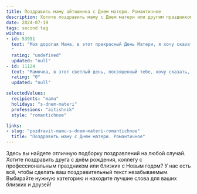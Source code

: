 ```yaml
---
title: Поздравить маму айтишника с Днем матери. Романтичное
description: Хотите поздравить маму с Днем матери или другим праздником? Наш ИИ создаст незабываемое поздравление, а вы обязательно выделитесь среди других.  
date: 2024-07-19
tags: second tag
wishes:
- id: 53951
  text: "Моя дорогая Мама, в этот прекрасный День Матери, я хочу сказать тебе, что ты –  лучший айтишник в моей жизни! Ты умеешь решать любые проблемы, находить решения в самых сложных ситуациях и всегда готова поддержать меня в любых начинаниях. Спасибо за твою любовь, заботу и неоценимую поддержку. Счастья тебе, мама, крепкого здоровья и бесконечного вдохновения!
  "
  rating: "undefined"
  updated: "null"
- id: 11124
  text: "Мамочка, в этот светлый день, посвященный тебе, хочу сказать, как сильно я тебя люблю и ценю. Ты моя опора, мой свет и вдохновение. В мире IT, где каждый день мы решаем сложные задачи, ты – моя главная победа. Пусть каждый новый день приносит тебе радость и улыбки, как ты дарила их мне. С днем матери, моя дорогая! Ты – самое драгоценное сокровище в моей жизни."
  rating: "0"
  updated: "null"

selectedValues:
  recipients: "mamu"
  holidays: "s-dnem-materi"
  professions: "aitishnik"
  style: "romantichnoe"

links:
- slug: "pozdravit-mamu-s-dnem-materi-romantichnoe"
  title: "Поздравить маму с Днем матери. Романтичное"
---
```


Здесь вы найдете отличную подборку поздравлений на любой случай. 
Хотите поздравить друга с днём рождения, коллегу с профессиональным праздником или близких с Новым годом? У нас есть всё, чтобы сделать ваш поздравительный текст незабываемым. Выбирайте нужную категорию и находите лучшие слова для ваших близких и друзей!
